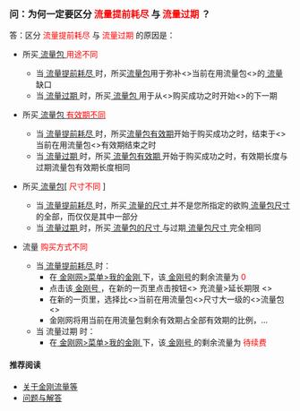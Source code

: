 ### 问：为何一定要区分<font color="Red"> 流量提前耗尽 </font>与<font color="Red"> 流量过期 </font>？
答：区分<font color="Red"> 流量提前耗尽 </font>与<font color="Red"> 流量过期 </font>的原因是：

- 所买[ 流量包 ](https://a2zitpro.github.io/web/)<font color="Red" >用途不同</font>
  - 当[ 流量提前耗尽 ](https://a2zitpro.github.io/web/)时，所买[流量包](https://a2zitpro.github.io/web/)用于弥补<>当前在用流量包<>的[ 流量 ](https://a2zitpro.github.io/web/)缺口
  - 当[ 流量过期 ](https://a2zitpro.github.io/web/)时，所买[ 流量包 ](https://a2zitpro.github.io/web/)用于从<>购买成功之时开始<>的下一期
- 所买[ 流量包 ]()[<font color="Red"> 有效期不同</font>](https://a2zitpro.github.io/web/)
  - 当[ 流量提前耗尽 ](https://a2zitpro.github.io/web/)时，所买[流量包有效期](https://a2zitpro.github.io/web/)开始于购买成功之时，结束于<>当前在用流量包<>有效期结束之时
  - 当[ 流量过期 ]()时，所买[ 流量包有效期 ]()开始于购买成功之时，有效期长度与过期流量包有效期长度相同
- 所买[ 流量包]()[<font color="Red" > 尺寸不同 </font>]
  - 当[ 流量提前耗尽 ]()时，所买[ 流量的尺寸 ]()并不是您所指定的欲购[ 流量包尺寸 ]()的全部，而仅仅是其中一部分
  - 当[ 流量过期 ]()时，所买[ 流量包的尺寸 ]()与过期[ 流量包尺寸 ]()完全相同

- 流量 <font color="Red"> 购买方式不同 </font>
  - 当[ 流量提前耗尽 ]()时：
    - 在[ 金刚网>菜单>我的金刚 ]()下，该[ 金刚号]()的剩余流量为<font color="Red"> 0 </font>
    - 点击该[ 金刚号 ]()，在新的一页里点击按钮<> 充流量>延长期限 <>
    - 在新的一页里，选择比<>当前在用流量包<>尺寸大一级的<>流量包<>
    - 金刚网将用当前在用流量包剩余有效期占全部有效期的比例，...
  - 当 流量过期 时：
    - 在[ 金刚网>菜单>我的金刚 ]()下，该[ 金刚号 ]()的剩余流量为<font color="Red"> 待续费 </font>

#### 推荐阅读
- [关于金刚流量等](https://a2zitpro.github.io/web/列表-流量及相关问题)
- [问题与解答](https://a2zitpro.github.io/web/列表-问题与解答)

